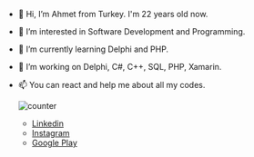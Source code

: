 - 👋 Hi, I’m Ahmet from Turkey. I'm 22 years old now.
- 👀 I’m interested in Software Development and Programming.
- 🌱 I’m currently learning Delphi and PHP.
- 💞️ I’m working on Delphi, C#, C++, SQL, PHP, Xamarin.
- 📫 You can react and help me about all my codes.

  ![counter](https://enuv6ob64tzi6re.m.pipedream.net) 

  - [Linkedin](https://www.linkedin.com/in/ahmetcakr)
  - [Instagram](https://www.instagram.com/ahmeetcakrr)
  - [Google Play](https://play.google.com/store/apps/dev?id=6347102158894887682)
  
  
<!---
ahmetcakr/ahmetcakr is a ✨ special ✨ repository because its `README.md` (this file) appears on your GitHub profile.
You can click the Preview link to take a look at your changes.
--->
